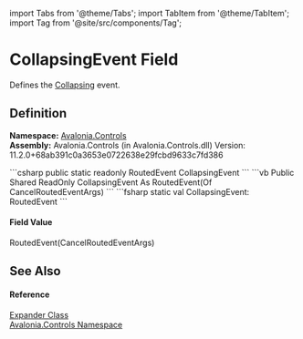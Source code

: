 import Tabs from '@theme/Tabs'; 
import TabItem from '@theme/TabItem'; 
import Tag from '@site/src/components/Tag'; 

# CollapsingEvent Field


Defines the <a href="E_Avalonia_Controls_Expander_Collapsing">Collapsing</a> event.



## Definition
**Namespace:** <a href="N_Avalonia_Controls">Avalonia.Controls</a>  
**Assembly:** Avalonia.Controls (in Avalonia.Controls.dll) Version: 11.2.0+68ab391c0a3653e0722638e29fcbd9633c7fd386

<Tabs groupId="api-code-preview">
<TabItem value="csharp" label="C#">
```csharp
public static readonly RoutedEvent<CancelRoutedEventArgs> CollapsingEvent
```
</TabItem>
<TabItem value="vb" label="VB">
```vb
Public Shared ReadOnly CollapsingEvent As RoutedEvent(Of CancelRoutedEventArgs)
```
</TabItem>
<TabItem value="fsharp" label="F#">
```fsharp
static val CollapsingEvent: RoutedEvent<CancelRoutedEventArgs>
```
</TabItem>
</Tabs>



#### Field Value
RoutedEvent(CancelRoutedEventArgs)

## See Also


#### Reference
<a href="T_Avalonia_Controls_Expander">Expander Class</a>  
<a href="N_Avalonia_Controls">Avalonia.Controls Namespace</a>  
